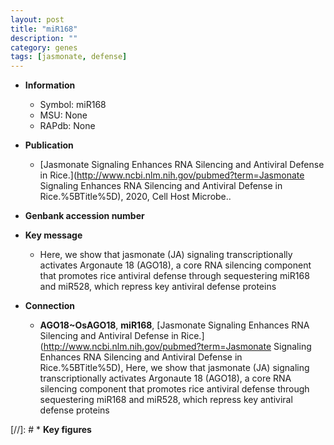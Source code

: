 ```yaml
---
layout: post
title: "miR168"
description: ""
category: genes
tags: [jasmonate, defense]
---
```


* **Information**  
    + Symbol: miR168  
    + MSU: None  
    + RAPdb: None  

* **Publication**  
    + [Jasmonate Signaling Enhances RNA Silencing and Antiviral Defense in Rice.](http://www.ncbi.nlm.nih.gov/pubmed?term=Jasmonate Signaling Enhances RNA Silencing and Antiviral Defense in Rice.%5BTitle%5D), 2020, Cell Host Microbe..

* **Genbank accession number**  

* **Key message**  
    + Here, we show that jasmonate (JA) signaling transcriptionally activates Argonaute 18 (AGO18), a core RNA silencing component that promotes rice antiviral defense through sequestering miR168 and miR528, which repress key antiviral defense proteins

* **Connection**  
    + __AGO18~OsAGO18__, __miR168__, [Jasmonate Signaling Enhances RNA Silencing and Antiviral Defense in Rice.](http://www.ncbi.nlm.nih.gov/pubmed?term=Jasmonate Signaling Enhances RNA Silencing and Antiviral Defense in Rice.%5BTitle%5D),  Here, we show that jasmonate (JA) signaling transcriptionally activates Argonaute 18 (AGO18), a core RNA silencing component that promotes rice antiviral defense through sequestering miR168 and miR528, which repress key antiviral defense proteins

[//]: # * **Key figures**  


